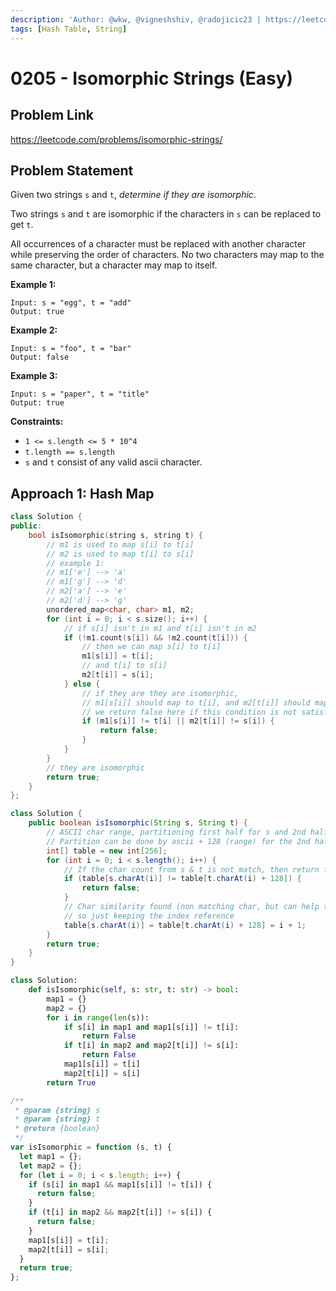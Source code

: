 ```yaml
---
description: 'Author: @wkw, @vigneshshiv, @radojicic23 | https://leetcode.com/problems/isomorphic-strings/'
tags: [Hash Table, String]
---
```


# 0205 - Isomorphic Strings (Easy)

## Problem Link

https://leetcode.com/problems/isomorphic-strings/

## Problem Statement

Given two strings `s` and `t`, _determine if they are isomorphic_.

Two strings `s` and `t` are isomorphic if the characters in `s` can be replaced to get `t`.

All occurrences of a character must be replaced with another character while preserving the order of characters. No two characters may map to the same character, but a character may map to itself.

**Example 1:**

```
Input: s = "egg", t = "add"
Output: true
```

**Example 2:**

```
Input: s = "foo", t = "bar"
Output: false
```

**Example 3:**

```
Input: s = "paper", t = "title"
Output: true
```

**Constraints:**

- `1 <= s.length <= 5 * 10^4`
- `t.length == s.length`
- `s` and `t` consist of any valid ascii character.

## Approach 1: Hash Map

<Tabs>
<TabItem value="cpp" label="C++">
<SolutionAuthor name="@wkw"/>

```cpp
class Solution {
public:
    bool isIsomorphic(string s, string t) {
        // m1 is used to map s[i] to t[i]
        // m2 is used to map t[i] to s[i]
        // example 1:
        // m1['e'] --> 'a'
        // m1['g'] --> 'd'
        // m2['a'] --> 'e'
        // m2['d'] --> 'g'
        unordered_map<char, char> m1, m2;
        for (int i = 0; i < s.size(); i++) {
            // if s[i] isn't in m1 and t[i] isn't in m2
            if (!m1.count(s[i]) && !m2.count(t[i])) {
                // then we can map s[i] to t[i]
                m1[s[i]] = t[i];
                // and t[i] to s[i]
                m2[t[i]] = s[i];
            } else {
                // if they are they are isomorphic,
                // m1[s[i]] should map to t[i], and m2[t[i]] should map to s[i]
                // we return false here if this condition is not satisfied
                if (m1[s[i]] != t[i] || m2[t[i]] != s[i]) {
                    return false;
                }
            }
        }
        // they are isomorphic
        return true;
    }
};
```

</TabItem>

<TabItem value="java" label="Java">
<SolutionAuthor name="@vigneshshiv"/>

```java
class Solution {
    public boolean isIsomorphic(String s, String t) {
        // ASCII char range, partitioning first half for s and 2nd half for t.
        // Partition can be done by ascii + 128 (range) for the 2nd half.
        int[] table = new int[256];
        for (int i = 0; i < s.length(); i++) {
            // If the char count from s & t is not match, then return false
            if (table[s.charAt(i)] != table[t.charAt(i) + 128]) {
                return false;
            }
            // Char similarity found (non matching char, but can help to transform to other char)
            // so just keeping the index reference
            table[s.charAt(i)] = table[t.charAt(i) + 128] = i + 1;
        }
        return true;
    }
}
```

</TabItem>

<TabItem value="py" label="Python">
<SolutionAuthor name="@radojicic23"/>

```py
class Solution:
    def isIsomorphic(self, s: str, t: str) -> bool:
        map1 = {}
        map2 = {}
        for i in range(len(s)):
            if s[i] in map1 and map1[s[i]] != t[i]:
                return False
            if t[i] in map2 and map2[t[i]] != s[i]:
                return False
            map1[s[i]] = t[i]
            map2[t[i]] = s[i]
        return True
```

</TabItem>

 <TabItem value="js" label="JavaScript">
<SolutionAuthor name="@radojicic23"/>

```js
/**
 * @param {string} s
 * @param {string} t
 * @return {boolean}
 */
var isIsomorphic = function (s, t) {
  let map1 = {};
  let map2 = {};
  for (let i = 0; i < s.length; i++) {
    if (s[i] in map1 && map1[s[i]] != t[i]) {
      return false;
    }
    if (t[i] in map2 && map2[t[i]] != s[i]) {
      return false;
    }
    map1[s[i]] = t[i];
    map2[t[i]] = s[i];
  }
  return true;
};
```

</TabItem>
</Tabs>
